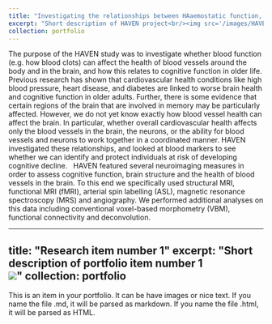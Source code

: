 ```yaml
---
title: "Investigating the relationships between HAaemostatic function, VEssel health, and Neurocognitive health"
excerpt: "Short description of HAVEN project<br/><img src='/images/HAVEN_logo.png' style='margin-left: 300px;'>"
collection: portfolio
---
```


The purpose of the HAVEN study was to investigate whether blood function (e.g. how blood clots) can affect the health of blood vessels around the body and in the brain, and how this relates to cognitive function in older life. Previous research has shown that cardiovascular health conditions like high blood pressure, heart disease, and diabetes are linked to worse brain health and cognitive function in older adults. Further, there is some evidence that certain regions of the brain that are involved in memory may be particularly affected. However, we do not yet know exactly how blood vessel health can affect the brain. In particular, whether overall cardiovascular health affects only the blood vessels in the brain, the neurons, or the ability for blood vessels and neurons to work together in a coordinated manner. HAVEN investigated these relationships, and looked at blood markers to see whether we can identify and protect individuals at risk of developing cognitive decline.
 
HAVEN featured several neuroimaging measures in order to assess cognitive function, brain structure and the health of blood vessels in the brain. To this end we specifically used structural MRI, functional MRI (fMRI), arterial spin labelling (ASL), magnetic resonance spectroscopy (MRS) and angiography. We performed additional analyses on this data including conventional voxel-based morphometry (VBM), functional connectivity and deconvolution.












---
title: "Research item number 1"
excerpt: "Short description of portfolio item number 1<br/><img src='/images/500x300.png'>"
collection: portfolio
---

This is an item in your portfolio. It can be have images or nice text. If you name the file .md, it will be parsed as markdown. If you name the file .html, it will be parsed as HTML. 